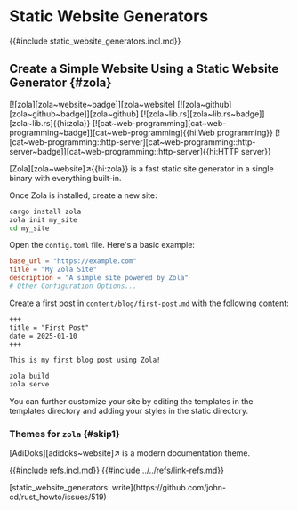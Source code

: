 # Static Website Generators

{{#include static_website_generators.incl.md}}

## Create a Simple Website Using a Static Website Generator {#zola}

[![zola][zola~website~badge]][zola~website] [![zola~github][zola~github~badge]][zola~github] [![zola~lib.rs][zola~lib.rs~badge]][zola~lib.rs]{{hi:zola}} [![cat~web-programming][cat~web-programming~badge]][cat~web-programming]{{hi:Web programming}} [![cat~web-programming::http-server][cat~web-programming::http-server~badge]][cat~web-programming::http-server]{{hi:HTTP server}}

[Zola][zola~website]↗{{hi:zola}} is a fast static site generator in a single binary with everything built-in.

Once Zola is installed, create a new site:

```sh
cargo install zola
zola init my_site
cd my_site
```

Open the `config.toml` file. Here's a basic example:

```toml
base_url = "https://example.com"
title = "My Zola Site"
description = "A simple site powered by Zola"
# Other Configuration Options...
```

Create a first post in `content/blog/first-post.md` with the following content:

```md
+++
title = "First Post"
date = 2025-01-10
+++

This is my first blog post using Zola!
```

```sh
zola build
zola serve
```

You can further customize your site by editing the templates in the templates directory and adding your styles in the static directory.

### Themes for `zola` {#skip1}

[AdiDoks][adidoks~website]↗ is a modern documentation theme.

{{#include refs.incl.md}}
{{#include ../../refs/link-refs.md}}

<div class="hidden">
[static_website_generators: write](https://github.com/john-cd/rust_howto/issues/519)
</div>
